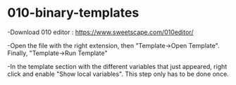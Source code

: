 # 010-binary-templates

-Download 010 editor : https://www.sweetscape.com/010editor/

-Open the file with the right extension, then "Template->Open Template". Finally, "Template->Run Template"

-In the template section with the different variables that just appeared, right click and enable "Show local variables". This step only has to be done once.

